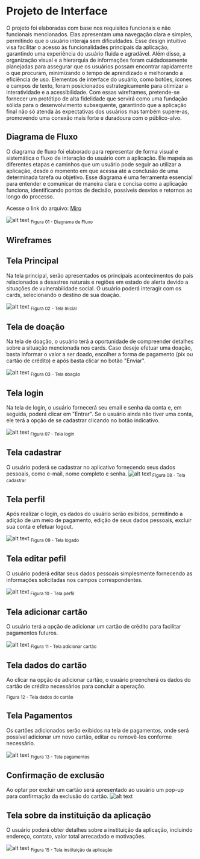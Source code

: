 
# Projeto de Interface

O projeto foi elaboradas com base nos requisitos funcionais e não funcionais mencionados. Elas apresentam uma navegação clara e simples, permitindo que o usuário interaja sem dificuldades. Esse design intuitivo visa facilitar o acesso às funcionalidades principais da aplicação, garantindo uma experiência do usuário fluida e agradável. Além disso, a organização visual e a hierarquia de informações foram cuidadosamente planejadas para assegurar que os usuários possam encontrar rapidamente o que procuram, minimizando o tempo de aprendizado e melhorando a eficiência de uso. Elementos de interface do usuário, como botões, ícones e campos de texto, foram posicionados estrategicamente para otimizar a interatividade e a acessibilidade. Com essas wireframes, pretende-se fornecer um protótipo de alta fidelidade que servirá como uma fundação sólida para o desenvolvimento subsequente, garantindo que a aplicação final não só atenda às expectativas dos usuários mas também supere-as, promovendo uma conexão mais forte e duradoura com o público-alvo.

## Diagrama de Fluxo

O diagrama de fluxo foi elaborado para representar de forma visual e sistemática o fluxo de interação do usuário com a aplicação. Ele mapeia as diferentes etapas e caminhos que um usuário pode seguir ao utilizar a aplicação, desde o momento em que acessa até a conclusão de uma determinada tarefa ou objetivo. Esse diagrama é uma ferramenta essencial para entender e comunicar de maneira clara e concisa como a aplicação funciona, identificando pontos de decisão, possíveis desvios e retornos ao longo do processo.

Acesse o link do arquivo: [Miro](https://miro.com/app/board/uXjVNg5AUIo=/?share_link_id=200163446410)

![alt text](img/Diagrama_fluxo.jpg) <sub> Figura 01 - Diagrama de Fluxo <sub>


## Wireframes


## Tela Principal
Na tela principal, serão apresentados os principais acontecimentos do país relacionados a desastres naturais e regiões em estado de alerta devido a situações de vulnerabilidade social. O usuário poderá interagir com os cards, selecionando o destino de sua doação.

![alt text](img/01_Home.png)  <sub> Figura 02 - Tela Inicial <sub>

## Tela de doação
Na tela de doação, o usuário terá a oportunidade de compreender detalhes sobre a situação mencionada nos cards. Caso deseje efetuar uma doação, basta informar o valor a ser doado, escolher a forma de pagamento (pix ou cartão de crédito) e após basta clicar no botão "Enviar".

![alt text](img/02_Doacao.png) <sub> Figura 03 - Tela doação <sub>


## Tela login
Na tela de login, o usuário fornecerá seu email e senha da conta e, em seguida, poderá clicar em "Entrar". Se o usuário ainda não tiver uma conta, ele terá a opção de se cadastrar clicando no botão indicativo.

![alt text](img/08_Login.png)<sub> Figura 07 - Tela login <sub>

## Tela cadastrar
O usuário poderá se cadastrar no aplicativo fornecendo seus dados pessoais, como e-mail, nome completo e senha.
 ![alt text](img/09_Cadastar.png)<sub> Figura 08 - Tela cadastrar <sub>

## Tela perfil 
Após realizar o login, os dados do usuário serão exibidos, permitindo a adição de um meio de pagamento, edição de seus dados pessoais, excluir sua conta e efetuar logout.

![alt text](img/03_Perfil.png) <sub> Figura 09 - Tela logado <sub>

## Tela editar pefil
O usuário poderá editar seus dados pessoais simplesmente fornecendo as informações solicitadas nos campos correspondentes.

![alt text](img/04_Edit_Perfil.png)<sub> Figura 10 - Tela perfil <sub>

## Tela adicionar cartão
O usuário terá a opção de adicionar um cartão de crédito para facilitar pagamentos futuros.

![alt text](img/07_Add_cartao.png)  <sub> Figura 11 - Tela adicionar cartão <sub>

## Tela dados do cartão
Ao clicar na opção de adicionar cartão, o usuário preencherá os dados do cartão de crédito necessários para concluir a operação.

 <sub> Figura 12 - Tela dados do cartão <sub>

## Tela Pagamentos
Os cartões adicionados serão exibidos na tela de pagamentos, onde será possível adicionar um novo cartão, editar ou removê-los conforme necessário.

![alt text](img/05_Pagamentos.png) <sub> Figura 13 - Tela pagamentos <sub>

## Confirmação de exclusão
Ao optar por excluir um cartão será apresentado ao usuário um pop-up para confirmação da exclusão do cartão.
![alt text](img/06_Excluir_cartao.png)


## Tela sobre da instituição da aplicação
O usuário poderá obter detalhes sobre a instituição da aplicação, incluindo endereço, contato, valor total arrecadado e motivações.

![alt text](img/10_Sobre.png) <sub> Figura 15 - Tela instituição da aplicação <sub>


<!-- São protótipos usados em design de interface para sugerir a estrutura de um site web e seu relacionamentos entre suas páginas. Um wireframe web é uma ilustração semelhante do layout de elementos fundamentais na interface. -->
 
<!-- > **Links Úteis**:
> - [Protótipos vs Wireframes](https://www.nngroup.com/videos/prototypes-vs-wireframes-ux-projects/)
> - [Ferramentas de Wireframes](https://rockcontent.com/blog/wireframes/)
> - [MarvelApp](https://marvelapp.com/developers/documentation/tutorials/)
> - [Figma](https://www.figma.com/)
> - [Adobe XD](https://www.adobe.com/br/products/xd.html#scroll)
> - [Axure](https://www.axure.com/edu) (Licença Educacional)
> - [InvisionApp](https://www.invisionapp.com/) (Licença Educacional) -->
